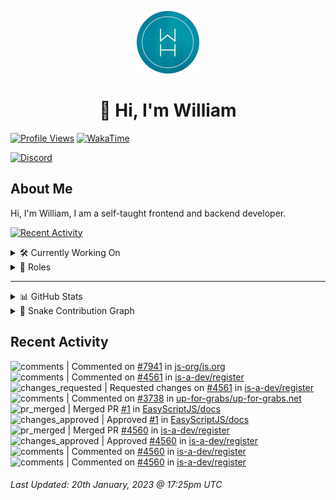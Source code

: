 <p align="center">
  <a href="https://wdh.gg">
    <img src="https://raw.githubusercontent.com/WilliamDavidHarrison/WilliamDavidHarrison/main/assets/logo.png" height="100" width="100">
  </a>
</p>

<h1 align="center">👋 Hi, I'm William</h1>

[![Profile Views](https://komarev.com/ghpvc/?username=williamdavidharrison&color=blue&style=for-the-badge)](https://wdh.gg/github)
[![WakaTime](https://wakatime.com/badge/user/817e29c1-e1ac-4adc-936b-37bfa447c165.svg?style=for-the-badge)](https://wdh.gg/wakatime)

[![Discord](https://lanyard.cnrad.dev/api/853158265466257448)](https://wdh.gg/discord/account)

## About Me
Hi, I'm William, I am a self-taught frontend and backend developer.

[![Recent Activity](https://img.shields.io/badge/-Recent%20Activity-333333?style=for-the-badge&logo=github)](https://wdh.gg/activity)

<details>
  <summary>🛠️ Currently Working On</summary>
  <br>

  [![Easy Script](https://img.shields.io/badge/-Easy%20Script-333333?style=for-the-badge)](https://wdh.gg/easyscript)

</details>

<details>
  <summary>💼 Roles</summary>
  <br>

  [![Future Focus Accounting](https://img.shields.io/badge/Future%20Focus%20Accounting-Developer-222222?style=for-the-badge)](https://wdh.gg/ffa/github)

  [![Open Domains](https://img.shields.io/badge/Open%20Domains-Maintainer-222222?style=for-the-badge)](https://wdh.gg/od)

  [![is-a.dev](https://img.shields.io/badge/is--a.dev-Maintainer-222222?style=for-the-badge)](https://wdh.gg/is-a-dev)

  [![is-a-good.dev](https://img.shields.io/badge/is--a--good.dev-Helper-222222?style=for-the-badge)](https://wdh.gg/is-a-good-dev)

</details>

---

<details>
  <summary>📊 GitHub Stats</summary>
  <br>

  ![GitHub Stats](https://github-readme-stats.vercel.app/api?username=williamdavidharrison&theme=algolia&show_icons=true&border_radius=8&count_private=true&include_all_commits=true)

  ![Top Languages](https://github-readme-stats.vercel.app/api/top-langs/?username=williamdavidharrison&theme=algolia&layout=compact&border_radius=8)

  ![GitHub Streak](https://streak-stats.demolab.com/?user=WilliamDavidHarrison&theme=dark)

</details>

<details>
  <summary>🐍 Snake Contribution Graph</summary>
  <br>

  ![Snake](https://github.com/WilliamDavidHarrison/WilliamDavidHarrison/blob/output/github-contribution-grid-snake.svg)

</details>

## Recent Activity

<!--RECENT_ACTIVITY:start-->
![comments](https://cdn.jsdelivr.net/gh/Readme-Workflows/Readme-Icons@main/icons/octicons/Comment.svg) | Commented on [#7941](https://github.com/js-org/js.org/pull/7941#issuecomment-1398349986) in [js-org/js.org](https://github.com/js-org/js.org)<br>
![comments](https://cdn.jsdelivr.net/gh/Readme-Workflows/Readme-Icons@main/icons/octicons/Comment.svg) | Commented on [#4561](https://github.com/is-a-dev/register/pull/4561#discussion_r1082373872) in [is-a-dev/register](https://github.com/is-a-dev/register)<br>
![changes_requested](https://cdn.jsdelivr.net/gh/Readme-Workflows/Readme-Icons@main/icons/octicons/RequestedChanges.svg) | Requested changes on [#4561](https://github.com/is-a-dev/register/pull/4561#pullrequestreview-1263364231) in [is-a-dev/register](https://github.com/is-a-dev/register)<br>
![comments](https://cdn.jsdelivr.net/gh/Readme-Workflows/Readme-Icons@main/icons/octicons/Comment.svg) | Commented on [#3738](https://github.com/up-for-grabs/up-for-grabs.net/pull/3738#issuecomment-1398231132) in [up-for-grabs/up-for-grabs.net](https://github.com/up-for-grabs/up-for-grabs.net)<br>
![pr_merged](https://cdn.jsdelivr.net/gh/Readme-Workflows/Readme-Icons@main/icons/octicons/PullRequestMerged.svg) | Merged PR [#1](https://github.com/EasyScriptJS/docs/pull/1) in [EasyScriptJS/docs](https://github.com/EasyScriptJS/docs)<br>
![changes_approved](https://cdn.jsdelivr.net/gh/Readme-Workflows/Readme-Icons@main/icons/octicons/ApprovedChanges.svg) | Approved [#1](https://github.com/EasyScriptJS/docs/pull/1#pullrequestreview-1263336427) in [EasyScriptJS/docs](https://github.com/EasyScriptJS/docs)<br>
![pr_merged](https://cdn.jsdelivr.net/gh/Readme-Workflows/Readme-Icons@main/icons/octicons/PullRequestMerged.svg) | Merged PR [#4560](https://github.com/is-a-dev/register/pull/4560) in [is-a-dev/register](https://github.com/is-a-dev/register)<br>
![changes_approved](https://cdn.jsdelivr.net/gh/Readme-Workflows/Readme-Icons@main/icons/octicons/ApprovedChanges.svg) | Approved [#4560](https://github.com/is-a-dev/register/pull/4560#pullrequestreview-1263310617) in [is-a-dev/register](https://github.com/is-a-dev/register)<br>
![comments](https://cdn.jsdelivr.net/gh/Readme-Workflows/Readme-Icons@main/icons/octicons/Comment.svg) | Commented on [#4560](https://github.com/is-a-dev/register/pull/4560#discussion_r1082347059) in [is-a-dev/register](https://github.com/is-a-dev/register)<br>
![comments](https://cdn.jsdelivr.net/gh/Readme-Workflows/Readme-Icons@main/icons/octicons/Comment.svg) | Commented on [#4560](https://github.com/is-a-dev/register/pull/4560#discussion_r1082346872) in [is-a-dev/register](https://github.com/is-a-dev/register)<br>
<!--RECENT_ACTIVITY:end-->

<!--RECENT_ACTIVITY:last_update-->
###### Last Updated: 20th January, 2023 @ 17:25pm UTC
<!--RECENT_ACTIVITY:last_update_end-->
